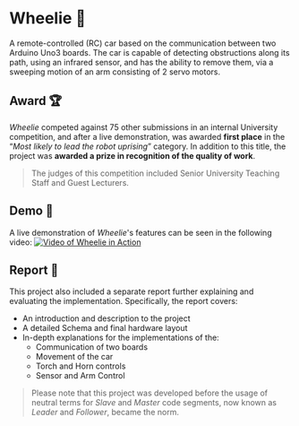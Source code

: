 # Wheelie 🚗
A remote-controlled (RC) car based on the communication between two Arduino Uno3 boards. The car is capable of detecting obstructions along its path, using an infrared sensor, and has the ability to remove them, via a sweeping motion of an arm consisting of 2 servo motors.

## Award 🏆
*Wheelie* competed against 75 other submissions in an internal University competition, and after a live demonstration, was awarded **first place** in the “*Most likely to lead the robot uprising*” category. In addition to this title, the project was **awarded a prize in recognition of the quality of work**.
> The judges of this competition included Senior University Teaching Staff and Guest Lecturers.

## Demo 🎥
A live demonstration of *Wheelie*'s features can be seen in the following video: [![Video of Wheelie in Action]({https://images-na.ssl-images-amazon.com/images/I/519-y7vsUrL._AC_.jpg})]({https://drive.google.com/file/d/1z9_w8FyCgQKcVuqYKy2xbsiI9LDt_MON/view?usp=sharing} "Video demonstration")


## Report 📝
This project also included a separate report further explaining and evaluating the implementation. Specifically, the report covers:
- An introduction and description to the project
- A detailed Schema and final hardware layout
- In-depth explanations for the implementations of the:
  - Communication of two boards
  - Movement of the car
  - Torch and Horn controls
  - Sensor and Arm Control
> Please note that this project was developed before the usage of neutral terms for *Slave* and *Master* code segments, now known as *Leader* and *Follower*, became the norm.
